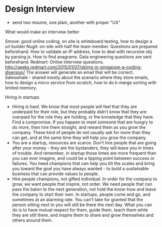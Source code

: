 # Design Interview

- send two resume, one plain, another with proper "UX"


What would make an interview better

Smove: good online coding, on site is whiteboard testing, how to design a url builder
Nugit: on-site with half the team member. Questions are prepared beforehand.
How to validate an IP address, how to deal with recursive obj by parsing js. How to find anagrams. Data engineering questions are sent beforehand.
Redmart: Online interview questions. http://geeks.redmart.com/2015/01/07/skiing-in-singapore-a-coding-diversion/
The answer will generate an email that will be correct.
Saleswhale - shared mostly about the scenario where they store emails, how to design a micro service from scratch, how to do k-merge sorting with limited memory.


Hiring in startups 
- Hiring is hard. We know that most people will feel that they are underpaid for their role, but they probably didn’t know that they are overpaid for the role they are holding, or the knowledge that they have. Find a compromise. If you happen to meet someone that are hungry to do more, then hire them straight, and reward them as you grow the company. These kind of people do not usually ask for more than they can get, and at the same time they will help you grow the company.
- You are a startup, resources are scarce. Don’t hire people that are going after your money - they are the bystanders, they will leave you in times of trouble. And remember, in startup those times are more frequent than you can ever imagine, and could be a tipping point between success or failures. You need champions that can help you tilt the scales and bring you toward the goal you have always wanted - to build a sustainable business that can provide values to people.
- Hire people champions, not gifted individual. In order for the company to grow, we want people that inspire, not order. We need people that can pass the baton to the next generation, not hold the know-how and leave the company to start their own. In startups, people come and go, and sometimes at an alarming rate. You can’t take for granted that the person sitting next to you will still be there the next day. What you can do is to have mutual respect for them, guide them, teach them while they are still there, and inspire them to share and grow themselves and others around them.

